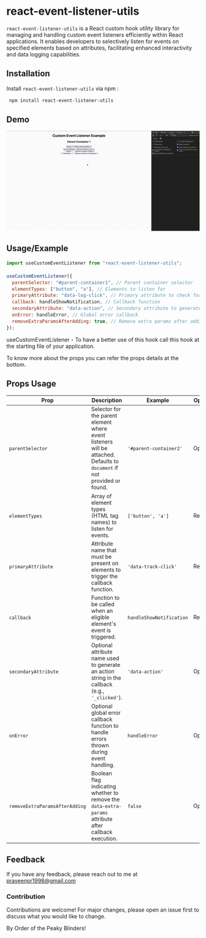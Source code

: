 # react-event-listener-utils

`react-event-listener-utils` is a React custom hook utility library for managing and handling custom event listeners efficiently within React applications. It enables developers to selectively listen for events on specified elements based on attributes, facilitating enhanced interactivity and data logging capabilities.

## Installation

Install `react-event-listener-utils` via npm :

```bash
 npm install react-event-listener-utils
```

## Demo

![Alt Text](https://raw.githubusercontent.com/praveenpr1998/assetsfolder/main/demo.gif)

## Usage/Example

```javascript
import useCustomEventListener from "react-event-listener-utils";

useCustomEventListener({
  parentSelector: "#parent-container1", // Parent container selector
  elementTypes: ["button", "a"], // Elements to listen for
  primaryAttribute: "data-log-click", // Primary attribute to check for
  callback: handleShowNotification, // Callback function
  secondaryAttribute: "data-action", // Secondary attribute to generate action string
  onError: handleError, // Global error callback
  removeExtraParamsAfterAdding: true, // Remove extra params after adding
});
```

useCustomEventListener - To have a better use of this hook call this hook at the starting file of your application.

To know more about the props you can refer the props details at the bottom.

## Props Usage

| Prop                           | Description                                                                                                              | Example                  | Optional |
| ------------------------------ | ------------------------------------------------------------------------------------------------------------------------ | ------------------------ | -------- |
| `parentSelector`               | Selector for the parent element where event listeners will be attached. Defaults to `document` if not provided or found. | `'#parent-container2'`   | Optional |
| `elementTypes`                 | Array of element types (HTML tag names) to listen for events.                                                            | `['button', 'a']`        | Required |
| `primaryAttribute`             | Attribute name that must be present on elements to trigger the callback function.                                        | `'data-track-click'`     | Required |
| `callback`                     | Function to be called when an eligible element's event is triggered.                                                     | `handleShowNotification` | Required |
| `secondaryAttribute`           | Optional attribute name used to generate an action string in the callback (e.g., `'_clicked'`).                          | `'data-action'`          | Optional |
| `onError`                      | Optional global error callback function to handle errors thrown during event handling.                                   | `handleError`            | Optional |
| `removeExtraParamsAfterAdding` | Boolean flag indicating whether to remove the `data-extra-params` attribute after callback execution.                    | `false`                  | Optional |

## Feedback

If you have any feedback, please reach out to me at praveenpr1998@gmail.com

### Contribution

Contributions are welcome! For major changes, please open an issue first to discuss what you would like to change.

By Order of the Peaky Blinders!
